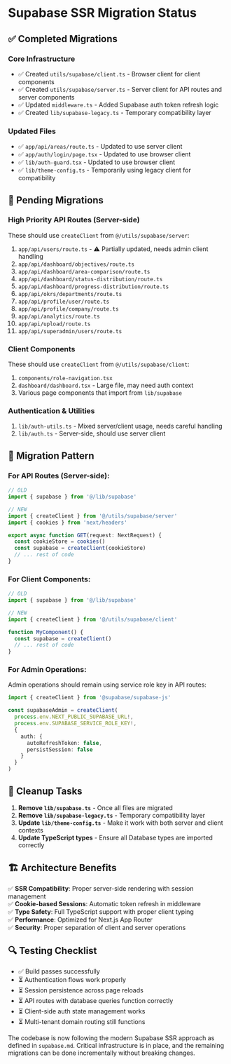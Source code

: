 # Supabase SSR Migration Status

## ✅ Completed Migrations

### Core Infrastructure
- ✅ Created `utils/supabase/client.ts` - Browser client for client components
- ✅ Created `utils/supabase/server.ts` - Server client for API routes and server components  
- ✅ Updated `middleware.ts` - Added Supabase auth token refresh logic
- ✅ Created `lib/supabase-legacy.ts` - Temporary compatibility layer

### Updated Files
- ✅ `app/api/areas/route.ts` - Updated to use server client
- ✅ `app/auth/login/page.tsx` - Updated to use browser client
- ✅ `lib/auth-guard.tsx` - Updated to use browser client
- ✅ `lib/theme-config.ts` - Temporarily using legacy client for compatibility

## 🔄 Pending Migrations

### High Priority API Routes (Server-side)
These should use `createClient` from `@/utils/supabase/server`:

1. `app/api/users/route.ts` - ⚠️ Partially updated, needs admin client handling
2. `app/api/dashboard/objectives/route.ts`
3. `app/api/dashboard/area-comparison/route.ts` 
4. `app/api/dashboard/status-distribution/route.ts`
5. `app/api/dashboard/progress-distribution/route.ts`
6. `app/api/okrs/departments/route.ts`
7. `app/api/profile/user/route.ts`
8. `app/api/profile/company/route.ts`
9. `app/api/analytics/route.ts`
10. `app/api/upload/route.ts`
11. `app/api/superadmin/users/route.ts`

### Client Components
These should use `createClient` from `@/utils/supabase/client`:

1. `components/role-navigation.tsx`
2. `dashboard/dashboard.tsx` - Large file, may need auth context
3. Various page components that import from `lib/supabase`

### Authentication & Utilities
1. `lib/auth-utils.ts` - Mixed server/client usage, needs careful handling
2. `lib/auth.ts` - Server-side, should use server client

## 🎯 Migration Pattern

### For API Routes (Server-side):
```typescript
// OLD
import { supabase } from '@/lib/supabase'

// NEW  
import { createClient } from '@/utils/supabase/server'
import { cookies } from 'next/headers'

export async function GET(request: NextRequest) {
  const cookieStore = cookies()
  const supabase = createClient(cookieStore)
  // ... rest of code
}
```

### For Client Components:
```typescript
// OLD
import { supabase } from '@/lib/supabase'

// NEW
import { createClient } from '@/utils/supabase/client'

function MyComponent() {
  const supabase = createClient()
  // ... rest of code  
}
```

### For Admin Operations:
Admin operations should remain using service role key in API routes:
```typescript
import { createClient } from '@supabase/supabase-js'

const supabaseAdmin = createClient(
  process.env.NEXT_PUBLIC_SUPABASE_URL!,
  process.env.SUPABASE_SERVICE_ROLE_KEY!,
  {
    auth: {
      autoRefreshToken: false,
      persistSession: false
    }
  }
)
```

## 🧹 Cleanup Tasks

1. **Remove `lib/supabase.ts`** - Once all files are migrated
2. **Remove `lib/supabase-legacy.ts`** - Temporary compatibility layer
3. **Update `lib/theme-config.ts`** - Make it work with both server and client contexts
4. **Update TypeScript types** - Ensure all Database types are imported correctly

## 🏗️ Architecture Benefits

✅ **SSR Compatibility**: Proper server-side rendering with session management  
✅ **Cookie-based Sessions**: Automatic token refresh in middleware  
✅ **Type Safety**: Full TypeScript support with proper client typing  
✅ **Performance**: Optimized for Next.js App Router  
✅ **Security**: Proper separation of client and server operations  

## 🔍 Testing Checklist

- ✅ Build passes successfully
- ⏳ Authentication flows work properly
- ⏳ Session persistence across page reloads  
- ⏳ API routes with database queries function correctly
- ⏳ Client-side auth state management works
- ⏳ Multi-tenant domain routing still functions

The codebase is now following the modern Supabase SSR approach as defined in `supabase.md`. Critical infrastructure is in place, and the remaining migrations can be done incrementally without breaking changes.